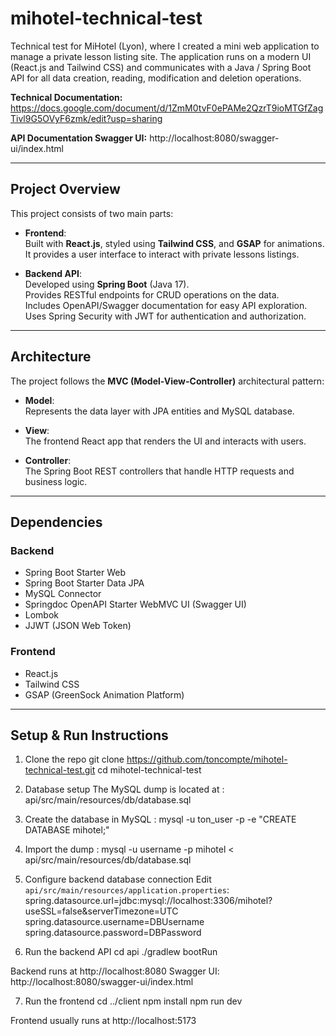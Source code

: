 # mihotel-technical-test

Technical test for MiHotel (Lyon), where I created a mini web application to manage a private lesson listing site. The application runs on a modern UI (React.js and Tailwind CSS) and communicates with a Java / Spring Boot API for all data creation, reading, modification and deletion operations.

**Technical Documentation:** https://docs.google.com/document/d/1ZmM0tvF0ePAMe2QzrT9ioMTGfZagTivl9G5OVyF6zmk/edit?usp=sharing

**API Documentation Swagger UI:** http://localhost:8080/swagger-ui/index.html

---

## Project Overview

This project consists of two main parts:

- **Frontend**:  
  Built with **React.js**, styled using **Tailwind CSS**, and **GSAP** for animations.  
  It provides a user interface to interact with private lessons listings.

- **Backend API**:  
  Developed using **Spring Boot** (Java 17).  
  Provides RESTful endpoints for CRUD operations on the data.  
  Includes OpenAPI/Swagger documentation for easy API exploration.  
  Uses Spring Security with JWT for authentication and authorization.

---

## Architecture

The project follows the **MVC (Model-View-Controller)** architectural pattern:

- **Model**:  
  Represents the data layer with JPA entities and MySQL database.

- **View**:  
  The frontend React app that renders the UI and interacts with users.

- **Controller**:  
  The Spring Boot REST controllers that handle HTTP requests and business logic.

---

## Dependencies

### Backend

- Spring Boot Starter Web  
- Spring Boot Starter Data JPA  
- MySQL Connector  
- Springdoc OpenAPI Starter WebMVC UI (Swagger UI)  
- Lombok  
- JJWT (JSON Web Token)  

### Frontend

- React.js  
- Tailwind CSS  
- GSAP (GreenSock Animation Platform)  

---

## Setup & Run Instructions

1. Clone the repo
git clone https://github.com/toncompte/mihotel-technical-test.git
cd mihotel-technical-test

2. Database setup
 The MySQL dump is located at :
api/src/main/resources/db/database.sql

3. Create the database in MySQL :
mysql -u ton_user -p -e "CREATE DATABASE mihotel;"

4. Import the dump : 
mysql -u username -p mihotel < api/src/main/resources/db/database.sql

5. Configure backend database connection
Edit `api/src/main/resources/application.properties`:
spring.datasource.url=jdbc:mysql://localhost:3306/mihotel?useSSL=false&serverTimezone=UTC
spring.datasource.username=DBUsername
spring.datasource.password=DBPassword

6. Run the backend API
cd api
./gradlew bootRun

Backend runs at http://localhost:8080
Swagger UI: http://localhost:8080/swagger-ui/index.html

7. Run the frontend
cd ../client
npm install
npm run dev

Frontend usually runs at http://localhost:5173
